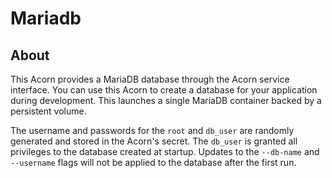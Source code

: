 # Mariadb

## About

This Acorn provides a MariaDB database through the Acorn service interface. You can use this Acorn to create a database for your application during development. This launches a single MariaDB container backed by a persistent volume.

The username and passwords for the `root` and `db_user` are randomly generated and stored in the Acorn's secret. The `db_user` is granted all privileges to the database created at startup. Updates to the `--db-name` and `--username` flags will not be applied to the database after the first run.
